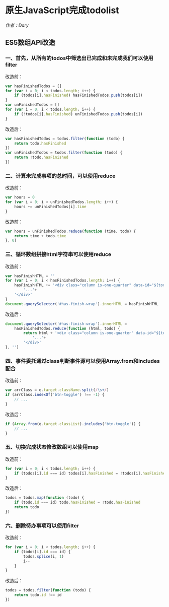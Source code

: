 # 原生JavaScript完成todolist

*作者：Dary*

## ES5数组API改造

### 一、首先，从所有的todos中筛选出已完成和未完成我们可以使用**filter**

改造前：

```javascript
var hasFinishedTodos = []
for (var i = 0; i < todos.length; i++) {
    if (todos[i].hasFinished) hasFinishedTodos.push(todos[i])
}
var unFinishedTodos = []
for (var i = 0; i < todos.length; i++) {
    if (!todos[i].hasFinished) unFinishedTodos.push(todos[i])
}

```

改造后：

```javascript
var hasFinishedTodos = todos.filter(function (todo) {
    return todo.hasFinished
})
var unFinishedTodos = todos.filter(function (todo) {
    return !todo.hasFinished
})
```



### 二、计算未完成事项的总时间，可以使用**reduce**

改造前：

```javascript
var hours = 0
for (var i = 0; i < unFinishedTodos.length; i++) {
    hours += unFinishedTodos[i].time
}
```

改造前：

```javascript
var hours = unFinishedTodos.reduce(function (time, todo) {
    return time + todo.time
}, 0)
```



### 三、循环数组拼接html字符串可以使用**reduce**

改造前：

```javascript
var hasFinishHTML = ''
for (var i = 0; i < hasFinishedTodos.length; i++) {
    hasFinishHTML += '<div class="column is-one-quarter" data-id="${todo.id}">'+
        '...'+
    '</div>'
}
document.querySelector('#has-finish-wrap').innerHTML = hasFinishHTML
```

改造后：

```javascript
document.querySelector('#has-finish-wrap').innerHTML = 
    hasFinishedTodos.reduce(function (html, todo) {
    	return html + '<div class="column is-one-quarter" data-id="${todo.id}">'+
        	'...'+
    	'</div>'
}, '')
```



### 四、事件委托通过class判断事件源可以使用**Array.from**和**includes**配合

改造前：

```javascript
var arrClass = e.target.className.split(/\s+/)
if (arrClass.indexOf('btn-toggle') !== -1) {
    // ...
}
```

改造后：

```javascript
if (Array.from(e.target.classList).includes('btn-toggle')) {
    // ...
}
```



### 五、切换完成状态修改数组可以使用**map**

改造前：

```javascript
for (var i = 0; i < todos.length; i++) {
    if (todos[i].id === id) todos[i].hasFinished = !todos[i].hasFinished
}
```

改造后：

```javascript
todos = todos.map(function (todo) {
    if (todo.id === id) todo.hasFinished = !todo.hasFinished
    return todo
})
```



### 六、删除待办事项可以使用**filter**

改造前：

```javascript
for (var i = 0; i < todos.length; i++) {
    if (todos[i].id === id) {
        todos.splice(i, 1)
        i--
    }
}
```

改造后：

```javascript
todos = todos.filter(function (todo) {
    return todo.id !== id
})
```

